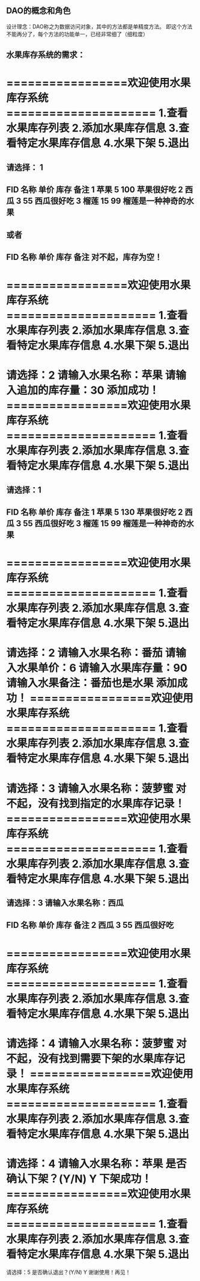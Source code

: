 ## DAO的概念和角色
设计理念：DAO称之为数据访问对象，其中的方法都是单精度方法。
即这个方法不能再分了，每个方法的功能单一，已经非常细了（细粒度）
## 水果库存系统的需求：

=================欢迎使用水果库存系统=====================
1.查看水果库存列表
2.添加水果库存信息
3.查看特定水果库存信息
4.水果下架
5.退出
======================================================
请选择： 1
------------------------------------------------------
FID     名称      单价         库存           备注
1       苹果      5           100         苹果很好吃
2       西瓜      3           55          西瓜很好吃
3       榴莲      15          99          榴莲是一种神奇的水果
------------------------------------------------------
或者
------------------------------------------------------
FID     名称      单价         库存           备注
对不起，库存为空！
------------------------------------------------------
=================欢迎使用水果库存系统=====================
1.查看水果库存列表
2.添加水果库存信息
3.查看特定水果库存信息
4.水果下架
5.退出
======================================================
请选择：2
请输入水果名称：苹果
请输入追加的库存量：30
添加成功！
=================欢迎使用水果库存系统=====================
1.查看水果库存列表
2.添加水果库存信息
3.查看特定水果库存信息
4.水果下架
5.退出
======================================================
请选择：1
------------------------------------------------------
FID     名称      单价         库存           备注
1       苹果      5           130         苹果很好吃
2       西瓜      3           55          西瓜很好吃
3       榴莲      15          99          榴莲是一种神奇的水果
------------------------------------------------------
=================欢迎使用水果库存系统=====================
1.查看水果库存列表
2.添加水果库存信息
3.查看特定水果库存信息
4.水果下架
5.退出
======================================================
请选择：2
请输入水果名称：番茄
请输入水果单价：6
请输入水果库存量：90
请输入水果备注：番茄也是水果
添加成功！
=================欢迎使用水果库存系统=====================
1.查看水果库存列表
2.添加水果库存信息
3.查看特定水果库存信息
4.水果下架
5.退出
======================================================
请选择：3
请输入水果名称：菠萝蜜
对不起，没有找到指定的水果库存记录！
=================欢迎使用水果库存系统=====================
1.查看水果库存列表
2.添加水果库存信息
3.查看特定水果库存信息
4.水果下架
5.退出
======================================================
请选择：3
请输入水果名称：西瓜
------------------------------------------------------
FID     名称      单价         库存           备注
2       西瓜      3           55          西瓜很好吃
------------------------------------------------------
=================欢迎使用水果库存系统=====================
1.查看水果库存列表
2.添加水果库存信息
3.查看特定水果库存信息
4.水果下架
5.退出
======================================================
请选择：4
请输入水果名称：菠萝蜜
对不起，没有找到需要下架的水果库存记录！
=================欢迎使用水果库存系统=====================
1.查看水果库存列表
2.添加水果库存信息
3.查看特定水果库存信息
4.水果下架
5.退出
======================================================
请选择：4
请输入水果名称：苹果
是否确认下架？(Y/N) Y
下架成功！
=================欢迎使用水果库存系统=====================
1.查看水果库存列表
2.添加水果库存信息
3.查看特定水果库存信息
4.水果下架
5.退出
======================================================
请选择：5
是否确认退出？(Y/N) Y
谢谢使用！再见！